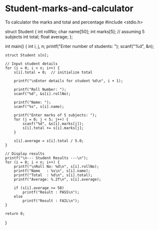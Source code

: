 # Student-marks-and-calculator
To calculator the marks and total and percentage
#include <stdio.h>

struct Student {
    int rollNo;
    char name[50];
    int marks[5];   // assuming 5 subjects
    int total;
    float average;
};

int main() {
    int i, j, n;
    printf("Enter number of students: ");
    scanf("%d", &n);

    struct Student s[n];

    // Input student details
    for (i = 0; i < n; i++) {
        s[i].total = 0;  // initialize total

        printf("\nEnter details for student %d\n", i + 1);

        printf("Roll Number: ");
        scanf("%d", &s[i].rollNo);

        printf("Name: ");
        scanf("%s", s[i].name);

        printf("Enter marks of 5 subjects: ");
        for (j = 0; j < 5; j++) {
            scanf("%d", &s[i].marks[j]);
            s[i].total += s[i].marks[j];
        }

        s[i].average = s[i].total / 5.0;
    }

    // Display results
    printf("\n--- Student Results ---\n");
    for (i = 0; i < n; i++) {
        printf("\nRoll No: %d\n", s[i].rollNo);
        printf("Name   : %s\n", s[i].name);
        printf("Total  : %d\n", s[i].total);
        printf("Average: %.2f\n", s[i].average);

        if (s[i].average >= 50)
            printf("Result : PASS\n");
        else
            printf("Result : FAIL\n");
    }

    return 0;
}
